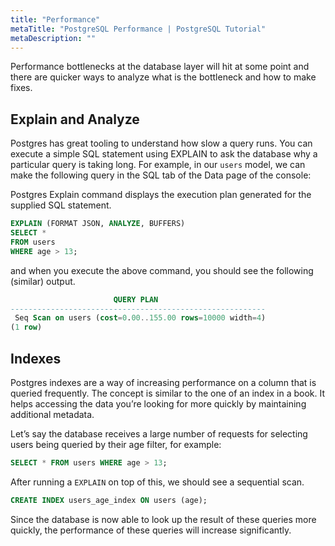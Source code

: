 ```yaml
---
title: "Performance"
metaTitle: "PostgreSQL Performance | PostgreSQL Tutorial"
metaDescription: ""
---
```


Performance bottlenecks at the database layer will hit at some point and there are quicker ways to analyze what is the bottleneck and how to make fixes.

## Explain and Analyze

Postgres has great tooling to understand how slow a query runs. You can execute a simple SQL statement using EXPLAIN to ask the database why a particular query is taking long. For example, in our `users` model, we can make the following query in the SQL tab of the Data page of the console:

Postgres Explain command displays the execution plan generated for the supplied SQL statement.

```sql
EXPLAIN (FORMAT JSON, ANALYZE, BUFFERS)
SELECT *
FROM users
WHERE age > 13;
```

and when you execute the above command, you should see the following (similar) output.

```sql
                       QUERY PLAN
---------------------------------------------------------
 Seq Scan on users (cost=0.00..155.00 rows=10000 width=4)
(1 row)
```

## Indexes

Postgres indexes are a way of increasing performance on a column that is queried frequently. The concept is similar to the one of an index in a book. It helps accessing the data you’re looking for more quickly by maintaining additional metadata.

Let’s say the database receives a large number of requests for selecting users being queried by their age filter, for example:

```sql
SELECT * FROM users WHERE age > 13;
```

After running a `EXPLAIN` on top of this, we should see a sequential scan.

```sql
CREATE INDEX users_age_index ON users (age);
```

Since the database is now able to look up the result of these queries more quickly, the performance of these queries will increase significantly.
